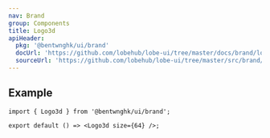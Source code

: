 ```yaml
---
nav: Brand
group: Components
title: Logo3d
apiHeader:
  pkg: '@bentwnghk/ui/brand'
  docUrl: 'https://github.com/lobehub/lobe-ui/tree/master/docs/brand/logo-3d.md'
  sourceUrl: 'https://github.com/lobehub/lobe-ui/tree/master/src/brand/components/Logo3d.tsx'
---
```


## Example

```tsx
import { Logo3d } from '@bentwnghk/ui/brand';

export default () => <Logo3d size={64} />;
```
